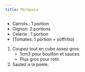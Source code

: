 ```yaml
---
title: Mirepoix
---
```


- Carrots : 1 portion
- Oignon: 2 portions
- Celerie : 1 portion
- (Tomates: 1 portion = soffritto)

1. Coupez tout en cube assez gros:
   - 1cm3 pour bouillon et sauces
   - Plus gros pour rotir.
1. Sautez a la poele.
